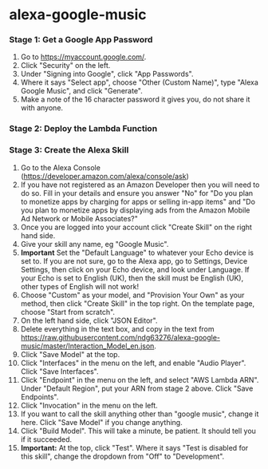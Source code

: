 # alexa-google-music

### Stage 1: Get a Google App Password
1. Go to https://myaccount.google.com/.
2. Click "Security" on the left.
3. Under "Signing into Google", click "App Passwords".
4. Where it says "Select app", choose "Other (Custom Name)", type "Alexa Google Music", and click "Generate". 
5. Make a note of the 16 character password it gives you, do not share it with anyone.

### Stage 2: Deploy the Lambda Function

### Stage 3: Create the Alexa Skill
1. Go to the Alexa Console (https://developer.amazon.com/alexa/console/ask)
2. If you have not registered as an Amazon Developer then you will need to do so. Fill in your details and ensure you answer "No" for "Do you plan to monetize apps by charging for apps or selling in-app items" and "Do you plan to monetize apps by displaying ads from the Amazon Mobile Ad Network or Mobile Associates?"
3. Once you are logged into your account click "Create Skill" on the right hand side.
4. Give your skill any name, eg "Google Music".
5. **Important** Set the "Default Language" to whatever your Echo device is set to. If you are not sure, go to the Alexa app, go to Settings, Device Settings, then click on your Echo device, and look under Language. If your Echo is set to English (UK), then the skill must be English (UK), other types of English will not work!
6. Choose "Custom" as your model, and "Provision Your Own" as your method, then click "Create Skill" in the top right. On the template page, choose "Start from scratch".
7. On the left hand side, click "JSON Editor".
8. Delete everything in the text box, and copy in the text from https://raw.githubusercontent.com/ndg63276/alexa-google-music/master/Interaction_Model_en.json.
9. Click "Save Model" at the top.
10. Click "Interfaces" in the menu on the left, and enable "Audio Player". Click "Save Interfaces".
11. Click "Endpoint" in the menu on the left, and select "AWS Lambda ARN". Under "Default Region", put your ARN from stage 2 above. Click "Save Endpoints".
13. Click "Invocation" in the menu on the left.
14. If you want to call the skill anything other than "google music", change it here. Click "Save Model" if you change anything.
15. Click "Build Model". This will take a minute, be patient. It should tell you if it succeeded.
16. **Important:** At the top, click "Test". Where it says "Test is disabled for this skill", change the dropdown from "Off" to "Development". 
